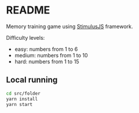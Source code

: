 # README

Memory training game using [StimulusJS](https://stimulus.hotwired.dev/) framework.

Difficulty levels:
- easy: numbers from 1 to 6
- medium: numbers from 1 to 10
- hard: numbers from 1 to 15

## Local running

```bash
cd src/folder
yarn install
yarn start
```
